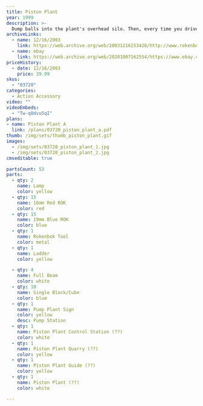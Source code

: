 ```yaml
---
title: Piston Plant
year: 1999
description: >-
  Dump balls into the plant's overhead silo. Then, every time you drive under the pump wheel, powerful pistons go to work pumping and pushing balls through the plant and into the sorting quarry.
archiveLinks:
  - name: 12/16/2003
    link: https://web.archive.org/web/20031216153428/http://www.rokenbok.com/catalog/pd_aa_piston.html
  - name: ebay
    link: https://web.archive.org/web/20201007162554/https://www.ebay.com/c/4012047108
priceHistory:
  - date: 12/16/2003
    price: 39.99
skus:
  - "03720"
categories:
  - Action Accessory
video: ""
videoEmbeds:
  - "Tw-q8dvu5qI"
plans:
- name: Piston Plant A
  link: /plans/03720_piston_plant_a.pdf
thumb: /img/sets/thumb_piston_plant.gif
images:
  - /img/sets/03720_piston_plant_1.jpg
  - /img/sets/03720_piston_plant_2.jpg
cmseditable: true

partsCount: 53
parts:
  - qty: 2
    name: Lamp
    color: yellow
  - qty: 15
    name: 16mm Red ROK
    color: red
  - qty: 15
    name: 19mm Blue ROK
    color: blue
  - qty: 1
    name: Rokenbok Tool
    color: metal
  - qty: 1
    name: Ladder
    color: yellow

  - qty: 4
    name: Full Beam
    color: white
  - qty: 10
    name: Single Block/Cube
    color: blue
  - qty: 1
    name: Pump Plant Sign
    color: yellow
    desc: Pump Station
  - qty: 1
    name: Piston Plant Control Station (??)
    color: white
  - qty: 1
    name: Piston Plant Quarry (??)
    color: yellow
  - qty: 1
    name: Piston Plant Guide (??)
    color: yellow
  - qty: 1
    name: Piston Plant (??)
    color: white

---
```

